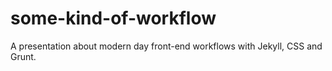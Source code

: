 some-kind-of-workflow
=====================

A presentation about modern day front-end workflows with Jekyll, CSS and Grunt.
